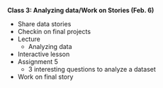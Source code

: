 **Class 3: Analyzing data/Work on Stories (Feb. 6)**

* Share data stories
* Checkin on final projects
* Lecture
	* Analyzing data
* Interactive lesson
* Assignment 5
	* 3 interesting questions to analyze a dataset
* Work on final story